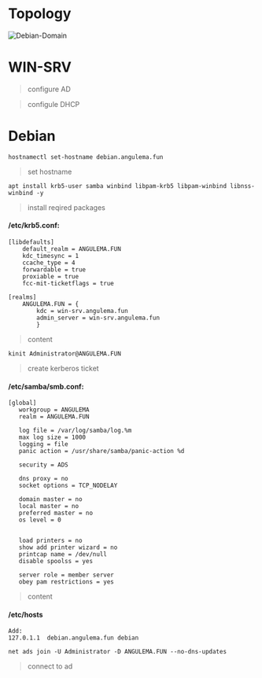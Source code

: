 # Topology 
![Debian-Domain](https://user-images.githubusercontent.com/62337797/140346203-f558fad1-5d00-46c7-8bf0-05c6606fb69d.png)
# WIN-SRV 

> configure AD

> configule DHCP

# Debian
```
hostnamectl set-hostname debian.angulema.fun
```
> set hostname 
```
apt install krb5-user samba winbind libpam-krb5 libpam-winbind libnss-winbind -y
```
> install reqired packages

#### /etc/krb5.conf:

```
[libdefaults]
	default_realm = ANGULEMA.FUN
	kdc_timesync = 1
	ccache_type = 4
	forwardable = true
	proxiable = true
	fcc-mit-ticketflags = true

[realms]
	ANGULEMA.FUN = {
		kdc = win-srv.angulema.fun
		admin_server = win-srv.angulema.fun
		}

```
> content 
```
kinit Administrator@ANGULEMA.FUN
```
> create kerberos ticket
#### /etc/samba/smb.conf:
```
[global]
   workgroup = ANGULEMA
   realm = ANGULEMA.FUN
   
   log file = /var/log/samba/log.%m
   max log size = 1000
   logging = file
   panic action = /usr/share/samba/panic-action %d

   security = ADS

   dns proxy = no 
   socket options = TCP_NODELAY

   domain master = no
   local master = no
   preferred master = no
   os level = 0


   load printers = no
   show add printer wizard = no
   printcap name = /dev/null
   disable spoolss = yes

   server role = member server
   obey pam restrictions = yes
```
> content

#### /etc/hosts
```
Add:
127.0.1.1  debian.angulema.fun debian
```
```
net ads join -U Administrator -D ANGULEMA.FUN --no-dns-updates
```
> connect to ad 

